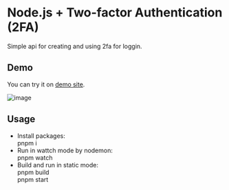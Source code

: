 # Node.js + Two-factor Authentication (2FA)

Simple api for creating and using 2fa for loggin.

## Demo

You can try it on [demo site](https://twofa-node.onrender.com/login).

![image](https://github.com/hirurg-lybitel/node-2fa-pnpm/assets/11502258/9f07ab71-b343-40dd-9b03-32ab0ac1928e)

## Usage

- Install packages:  
  pnpm i
- Run in wattch mode by nodemon:   
  pnpm watch
- Build and run in static mode:  
  pnpm build  
  pnpm start
